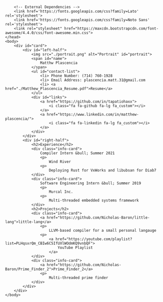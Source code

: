 <!DOCTYPE html>
<html>
    <head>
        <meta charset="utf-8">
        <title>zmatthew Plascencia</title>
        <link rel="stylesheet" href="resume.css">

        <!-- External Dependencies -->
        <link href='https://fonts.googleapis.com/css?family=Lato' rel='stylesheet'>
        <link href='https://fonts.googleapis.com/css?family=Noto Sans' rel='stylesheet'>
        <link rel="stylesheet" href="https://maxcdn.bootstrapcdn.com/font-awesome/4.4.0/css/font-awesome.min.css">
    </head>
    <body>
        <div id="card">
            <div id="left-half">
                <img src="./portrait.png" alt="Portrait" id="portrait">
                <span id="name">
                    Matthw Plascencia
                </span>
                <ul id="contact-list">
                    <li> Phone Number: (714) 760-1928
                    <li> Email Address: plascencia.matt.31@gmail.com
                    <li> <a href="./Matthew_Plascencia_Resume.pdf">Resume</a>
                </ul>
                <div id="links">
                    <a href="https://github.com/in/tapatiohaxx">
                        <i class="fa fa-github fa-lg fa_custom"></i>
                    </a>
                    <a href="https://www.linkedin.com/in/matthew-plascencia/">
                        <i class="fa fa-linkedin fa-lg fa_custom"></i>
                    </a>
                </div>
            </div>
            <div id="right-half">
                <h2>Experience</h2>
                <div class="info-card">
                    Compiler Intern &bull; Summer 2021
                    <p>
                        Wind River
                    <p>
                        Deploying Rust for VxWorks and libubsan for Diab7
                </div>
                <div class="info-card">
                    Software Engineering Intern &bull; Summer 2019
                    <p>
                        Murcal Inc.
                    <p>
                        Multi-threaded embedded systems framework
                </div>
                <h2>Projects</h2>
                <div class="info-card">
                    <a href="https://github.com/Nicholas-Baron/little-lang">little-lang</a>
                    <p>
                        LLVM-based compiler for a small personal langauge
                    <p>
                        <a href="https://youtube.com/playlist?list=PLHqsxrQm_CBIw6C5IfUXlWOdmKQ9vnbQF">
                            YouTube Playlist
                        </a>
                </div>
                <div class="info-card">
                    <a href="https://github.com/Nicholas-Baron/Prime_Finder_2">Prime_Finder_2</a>
                    <p>
                        Multi-threaded prime finder
                </div>
            </div>
        </div>
    </body>
</html>